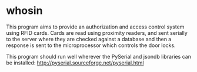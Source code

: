 whosin
======

This program aims to provide an authorization and access control system using
RFID cards.  Cards are read using proximity readers, and sent serially to the
server where they are checked against a database and then a response is sent
to the microprocessor which controls the door locks.


This program should run well wherever the PySerial and jsondb libraries can be
installed:
http://pyserial.sourceforge.net/pyserial.html
